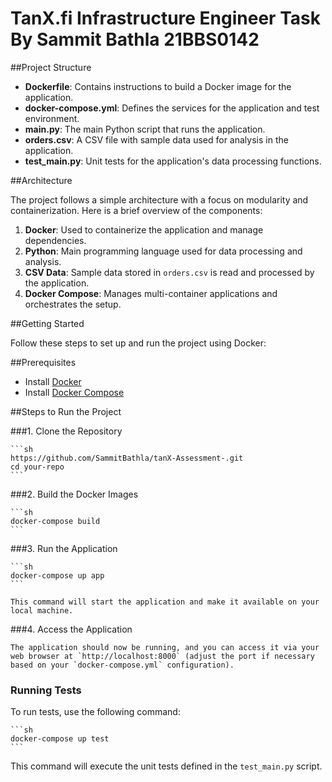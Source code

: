 # **TanX.fi Infrastructure Engineer Task By Sammit Bathla 21BBS0142**

##Project Structure

- **Dockerfile**: Contains instructions to build a Docker image for the application.
- **docker-compose.yml**: Defines the services for the application and test environment.
- **main.py**: The main Python script that runs the application.
- **orders.csv**: A CSV file with sample data used for analysis in the application.
- **test_main.py**: Unit tests for the application's data processing functions.

##Architecture

The project follows a simple architecture with a focus on modularity and containerization. Here is a brief overview of the components:

1. **Docker**: Used to containerize the application and manage dependencies.
2. **Python**: Main programming language used for data processing and analysis.
3. **CSV Data**: Sample data stored in `orders.csv` is read and processed by the application.
4. **Docker Compose**: Manages multi-container applications and orchestrates the setup.

##Getting Started

Follow these steps to set up and run the project using Docker:

##Prerequisites

- Install [Docker](https://www.docker.com/get-started)
- Install [Docker Compose](https://docs.docker.com/compose/install/)

##Steps to Run the Project

###1. Clone the Repository

    ```sh
    https://github.com/SammitBathla/tanX-Assessment-.git
    cd your-repo
    ```

###2. Build the Docker Images

    ```sh
    docker-compose build
    ```

###3. Run the Application

    ```sh
    docker-compose up app
    ```

    This command will start the application and make it available on your local machine.

###4. Access the Application

    The application should now be running, and you can access it via your web browser at `http://localhost:8000` (adjust the port if necessary based on your `docker-compose.yml` configuration).

### Running Tests

To run tests, use the following command:

    ```sh
    docker-compose up test
    ```

This command will execute the unit tests defined in the `test_main.py` script.


